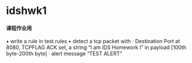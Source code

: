 # idshwk1
#### 课程作业用
• write a rule in test.rules
• detect a tcp packet with
· Destination Port at 8080, TCPFLAG ACK set, a string “I am IDS Homework I” in payload [100th byte-200th byte]
· alert message “TEST ALERT”
